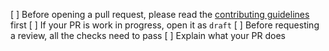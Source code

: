[ ] Before opening a pull request, please read the [contributing guidelines](https://github.com/arcanedefi/arcane-frontend/blob/master/CONTRIBUTING.md) first
[ ] If your PR is work in progress, open it as `draft`
[ ] Before requesting a review, all the checks need to pass
[ ] Explain what your PR does
